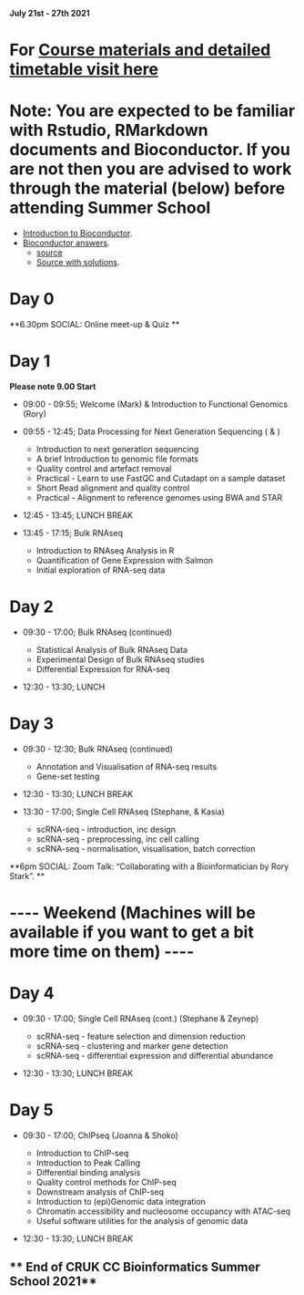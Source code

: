 
**July 21st - 27th 2021**

# For [Course materials and detailed timetable visit here](https://bioinformatics-core-shared-training.github.io/cruk-summer-school-2021/)


# **Note:** You are expected to be familiar with Rstudio, RMarkdown documents and Bioconductor. If you are not then you are advised to work through the material  (below) **before** attending Summer School
- [Introduction to Bioconductor](Introduction/bioc-intro.html).  
- [Bioconductor answers](Introduction/bioc-intro.solutions.html).  
  + [source](Introduction/bioc-intro.Rmd)
  + [Source with solutions](Introduction/bioc-intro.solutions.Rmd). 
  
# Day 0

**6.30pm SOCIAL: Online meet-up & Quiz ** 

# Day 1

**Please note 9.00 Start**
- 09:00 - 09:55; Welcome (Mark) & Introduction to Functional Genomics (Rory)
- 09:55 - 12:45; Data Processing for Next Generation Sequencing ( & )
    + Introduction to next generation sequencing 
    + A brief Introduction to genomic file formats 
    + Quality control and artefact removal 
    + Practical - Learn to use FastQC and Cutadapt on a sample dataset
    + Short Read alignment and quality control 
    + Practical - Alignment to reference genomes using BWA and STAR
    
- 12:45 - 13:45; LUNCH BREAK

- 13:45 - 17:15; Bulk RNAseq
    + Introduction to RNAseq Analysis in R
    + Quantification of Gene Expression with Salmon
    + Initial exploration of RNA-seq data 
    
# Day 2

- 09:30 - 17:00; Bulk RNAseq (continued)  
    + Statistical Analysis of Bulk RNAseq Data 
    + Experimental Design of Bulk RNAseq studies 
    + Differential Expression for RNA-seq  
    
- 12:30 - 13:30; LUNCH

# Day 3

- 09:30 - 12:30; Bulk RNAseq (continued) 
    + Annotation and Visualisation of RNA-seq results 
    + Gene-set testing 

- 12:30 - 13:30; LUNCH BREAK

- 13:30 - 17:00; Single Cell RNAseq (Stephane, & Kasia)
    + scRNA-seq - introduction, inc design
    + scRNA-seq - preprocessing, inc cell calling
    + scRNA-seq - normalisation, visualisation, batch correction
    
**6pm SOCIAL: Zoom Talk: “Collaborating with a Bioinformatician by Rory Stark”. **

# ---- Weekend (Machines will be available if you want to get a bit more time on them) ----

# Day 4

- 09:30 - 17:00; Single Cell RNAseq (cont.) (Stephane & Zeynep)
    + scRNA-seq - feature selection and dimension reduction
    + scRNA-seq - clustering and marker gene detection 
    + scRNA-seq - differential expression and differential abundance 
    
- 12:30 - 13:30; LUNCH BREAK
  
# Day 5 

- 09:30 - 17:00; ChIPseq (Joanna & Shoko)
    + Introduction to ChIP-seq 
    + Introduction to Peak Calling 
    + Differential binding analysis 
    + Quality control methods for ChIP-seq 
    + Downstream analysis of ChIP-seq 
    + Introduction to (epi)Genomic data integration
    + Chromatin accessibility and nucleosome occupancy with ATAC-seq 
    + Useful software utilities for the analysis of genomic data 

- 12:30 - 13:30; LUNCH BREAK

** End of CRUK CC Bioinformatics Summer School 2021**
-------------------------------------------------------------
